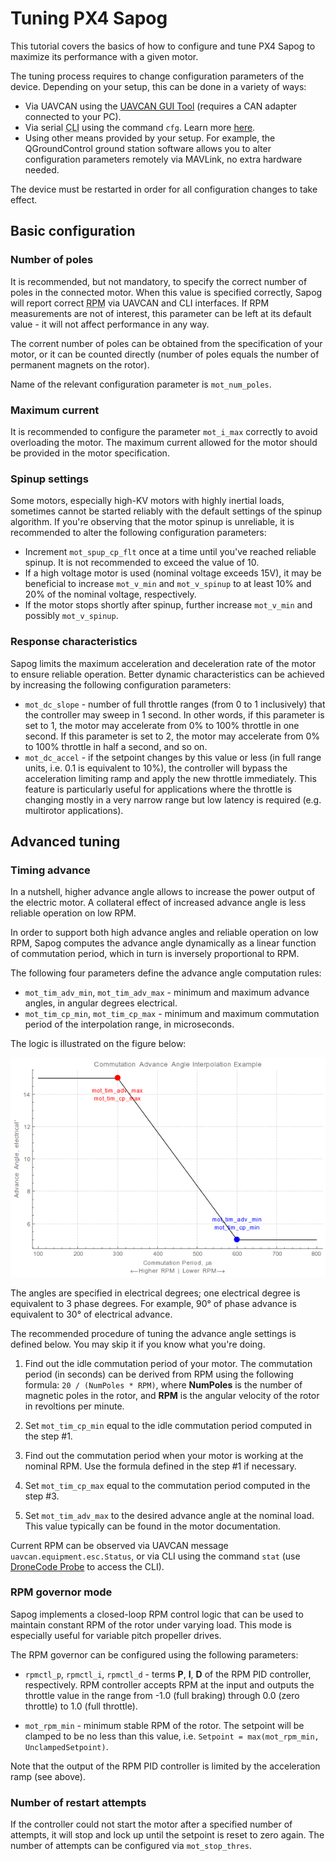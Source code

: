 # Tuning PX4 Sapog

This tutorial covers the basics of how to configure and tune PX4 Sapog to maximize its performance with a given motor.

The tuning process requires to change configuration parameters of the device.
Depending on your setup, this can be done in a variety of ways:

* Via UAVCAN using the [UAVCAN GUI Tool](https://github.com/UAVCAN/gui_tool)
(requires a CAN adapter connected to your PC).
* Via serial <abbr title="Command Line Interface">CLI</abbr> using the command `cfg`.
Learn more [here](/sapog#Serial_CLI).
* Using other means provided by your setup.
For example, the QGroundControl ground station software allows you to alter configuration parameters remotely
via MAVLink, no extra hardware needed.

<info>
The device must be restarted in order for all configuration changes to take effect.
</info>

## Basic configuration

### Number of poles

It is recommended, but not mandatory, to specify the correct number of poles in the connected motor.
When this value is specified correctly,
Sapog will report correct <abbr title="Revolutions Per Minute">RPM</abbr> via UAVCAN and CLI interfaces.
If RPM measurements are not of interest, this parameter can be left at its default value -
it will not affect performance in any way.

The corrent number of poles can be obtained from the specification of your motor,
or it can be counted directly (number of poles equals the number of permanent magnets on the rotor).

Name of the relevant configuration parameter is `mot_num_poles`.

### Maximum current

It is recommended to configure the parameter `mot_i_max` correctly to avoid overloading the motor.
The maximum current allowed for the motor should be provided in the motor specification.

### Spinup settings

Some motors, especially high-KV motors with highly inertial loads, sometimes
cannot be started reliably with the default settings of the spinup algorithm.
If you're observing that the motor spinup is unreliable, it is recommended to
alter the following configuration parameters:

* Increment `mot_spup_cp_flt` once at a time until you've reached reliable spinup.
It is not recommended to exceed the value of 10.
* If a high voltage motor is used (nominal voltage exceeds 15V), it may be beneficial to
increase `mot_v_min` and `mot_v_spinup` to at least 10% and 20% of the nominal voltage,
respectively.
* If the motor stops shortly after spinup, further increase `mot_v_min` and possibly `mot_v_spinup`.

### Response characteristics

Sapog limits the maximum acceleration and deceleration rate of the motor to ensure reliable operation.
Better dynamic characteristics can be achieved by increasing the following configuration parameters:

* `mot_dc_slope` - number of full throttle ranges (from 0 to 1 inclusively) that the controller may
sweep in 1 second. In other words, if this parameter is set to 1, the motor may accelerate from
0% to 100% throttle in one second. If this parameter is set to 2, the motor may accelerate from
0% to 100% throttle in half a second, and so on.
* `mot_dc_accel` - if the setpoint changes by this value or less (in full range units, i.e. 0.1 is equivalent to 10%),
the controller will bypass the acceleration limiting ramp and apply the new throttle immediately.
This feature is particularly useful for applications where the throttle is changing mostly in a
very narrow range but low latency is required (e.g. multirotor applications).

## Advanced tuning

### Timing advance

In a nutshell, higher advance angle allows to increase the power output of the electric motor.
A collateral effect of increased advance angle is less reliable operation on low RPM.

In order to support both high advance angles and reliable operation on low RPM,
Sapog computes the advance angle dynamically as a linear function of commutation period,
which in turn is inversely proportional to RPM.

The following four parameters define the advance angle computation rules:

* `mot_tim_adv_min`, `mot_tim_adv_max` - minimum and maximum advance angles, in angular degrees electrical.
* `mot_tim_cp_min`,  `mot_tim_cp_max` - minimum and maximum commutation period of the interpolation range, in microseconds.

The logic is illustrated on the figure below:

<img src="timing_advance_interpolation.png" title="Timing advance interpolation logic">

The angles are specified in electrical degrees; one electrical degree is equivalent to 3 phase degrees.
For example, 90&deg; of phase advance is equivalent to 30&deg; of electrical advance.

The recommended procedure of tuning the advance angle settings is defined below.
You may skip it if you know what you're doing.

1. Find out the idle commutation period of your motor.
The commutation period (in seconds) can be derived from RPM using the following formula: `20 / (NumPoles * RPM)`,
where **NumPoles** is the number of magnetic poles in the rotor,
and **RPM** is the angular velocity of the rotor in revoltions per minute.

2. Set `mot_tim_cp_min` equal to the idle commutation period computed in the step #1.

3. Find out the commutation period when your motor is working at the nominal RPM.
Use the formula defined in the step #1 if necessary.

4. Set `mot_tim_cp_max` equal to the commutation period computed in the step #3.

5. Set `mot_tim_adv_max` to the desired advance angle at the nominal load.
This value typically can be found in the motor documentation.

Current RPM can be observed via UAVCAN message `uavcan.equipment.esc.Status`,
or via CLI using the command `stat` (use [DroneCode Probe](/dronecode_probe) to access the CLI).

### RPM governor mode

Sapog implements a closed-loop RPM control logic that can be used to maintain constant RPM of the rotor
under varying load.
This mode is especially useful for variable pitch propeller drives.

The RPM governor can be configured using the following parameters:

* `rpmctl_p`, `rpmctl_i`, `rpmctl_d` - terms **P**, **I**, **D** of the RPM PID controller, respectively.
RPM controller accepts RPM at the input and outputs the throttle value in the range
from -1.0 (full braking) through 0.0 (zero throttle) to 1.0 (full throttle).

* `mot_rpm_min` - minimum stable RPM of the rotor.
The setpoint will be clamped to be no less than this value, i.e. `Setpoint = max(mot_rpm_min, UnclampedSetpoint)`.

Note that the output of the RPM PID controller is limited by the acceleration ramp (see above).

### Number of restart attempts

If the controller could not start the motor after a specified number of attempts,
it will stop and lock up until the setpoint is reset to zero again.
The number of attempts can be configured via `mot_stop_thres`.
